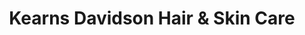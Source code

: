 ---
title: "Kearns Davidson Hair & Skin Care"
url: /toronto/kearns-davidson-hair-and-skin-care/
shop: hairdresser
---